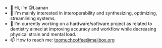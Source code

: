 - 👋 Hi, I’m @Laanan
- 👀 I'm mainly interested in interoperability and synthesizing, optimizing, streamlining systems. 
- 🌱 I’m currently working on a hardware/software project as related to dentistry aimed at improving accuracy and workflow while decreasing physical strain and mental load.  
- 📫 How to reach me: toomuchcoffee@mailbox.org
